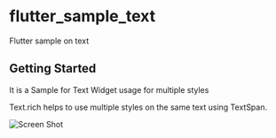 # flutter_sample_text

Flutter sample on text

## Getting Started

It is a Sample for Text Widget usage for multiple styles

Text.rich helps to use multiple styles on the same text using TextSpan.

![Screen Shot](/ScreenShot.png)